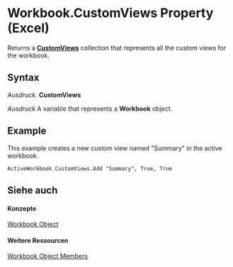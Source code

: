 
# Workbook.CustomViews Property (Excel)

Returns a  **[CustomViews](f970bdf7-371b-ba41-89a3-bef2c6907f1a.md)** collection that represents all the custom views for the workbook.


## Syntax

 _Ausdruck_. **CustomViews**

 _Ausdruck_ A variable that represents a **Workbook** object.


## Example

This example creates a new custom view named "Summary" in the active workbook.


```
ActiveWorkbook.CustomViews.Add "Summary", True, True
```


## Siehe auch


#### Konzepte


[Workbook Object](8c00aa60-c974-eed3-0812-3c9625eb0d4c.md)
#### Weitere Ressourcen


[Workbook Object Members](http://msdn.microsoft.com/library/dce102a3-25de-3ff4-2ce5-bc56e08baca7%28Office.15%29.aspx)